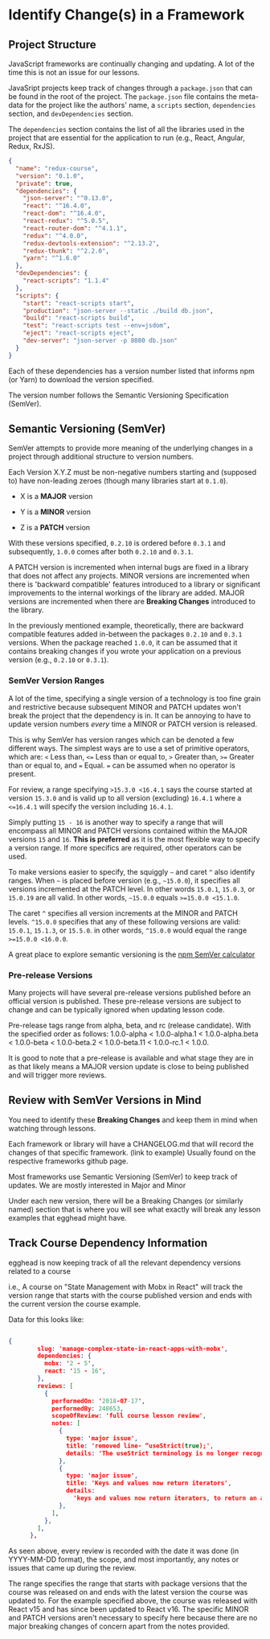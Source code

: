 # Identify Change(s) in a Framework

## Project Structure

JavaScript frameworks are continually changing and updating. A lot of the time this is not an issue for our lessons.

JavaSript projects keep track of changes through a `package.json` that can be found in the root of the project. The `package.json` file contains the meta-data for the project like the authors' name, a `scripts` section, `dependencies` section, and `devDependencies` section. 

The `dependencies` section contains the list of all the libraries used in the project that are essential for the application to run (e.g., React, Angular, Redux, RxJS).

```json
{
  "name": "redux-course",
  "version": "0.1.0",
  "private": true,
  "dependencies": {
    "json-server": "^0.13.0",
    "react": "^16.4.0",
    "react-dom": "^16.4.0",
    "react-redux": "^5.0.5",
    "react-router-dom": "^4.1.1",
    "redux": "^4.0.0",
    "redux-devtools-extension": "^2.13.2",
    "redux-thunk": "^2.2.0",
    "yarn": "^1.6.0"
  },
  "devDependencies": {
    "react-scripts": "1.1.4"
  },
  "scripts": {
    "start": "react-scripts start",
    "production": "json-server --static ./build db.json",
    "build": "react-scripts build",
    "test": "react-scripts test --env=jsdom",
    "eject": "react-scripts eject",
    "dev-server": "json-server -p 8080 db.json"
  }
}
```

Each of these dependencies has a version number listed that informs npm (or Yarn) to download the version specified.

The version number follows the Semantic Versioning Specification (SemVer).

## Semantic Versioning (SemVer)

SemVer attempts to provide more meaning of the underlying changes in a project through additional structure to version numbers. 

Each Version X.Y.Z must be non-negative numbers starting and (supposed to) have non-leading zeroes (though many libraries start at `0.1.0`).

- X is a **MAJOR** version

- Y is a **MINOR** version

- Z is a **PATCH** version

With these versions specified, `0.2.10` is ordered before `0.3.1` and subsequently, `1.0.0` comes after both `0.2.10` and `0.3.1`.

A PATCH version is incremented when internal bugs are fixed in a library that does not affect any projects. MINOR versions are incremented when there is 'backward compatible' features introduced to a library or significant improvements to the internal workings of the library are added. MAJOR versions are incremented when there are **Breaking Changes** introduced to the library.

In the previously mentioned example, theoretically, there are backward compatible features added in-between the packages `0.2.10` and `0.3.1` versions. When the package reached `1.0.0`, it can be assumed that it contains breaking changes if you wrote your application on a previous version (e.g., `0.2.10` or `0.3.1`).

### SemVer Version Ranges

A lot of the time, specifying a single version of a technology is too fine grain and restrictive because subsequent MINOR and PATCH updates won't break the project that the dependency is in. It can be annoying to have to update version numbers _every_ time a MINOR or PATCH version is released.

This is why SemVer has version ranges which can be denoted a few different ways. The simplest ways are to use a set of primitive operators, which are: `<` Less than, `<=` Less than or equal to, `>` Greater than, `>=` Greater than or equal to, and `=` Equal. `=` can be assumed when no operator is present. 

For review, a range specifying `>15.3.0 <16.4.1` says the course started at version `15.3.0` and is valid up to all version (excluding) `16.4.1` where a `<=16.4.1` will specify the version including `16.4.1`.

Simply putting `15 - 16` is another way to specify a range that will encompass all MINOR and PATCH versions contained within the MAJOR versions `15` and `16`. **This is preferred** as it is the most flexible way to specify a version range. If more specifics are required, other operators can be used.

To make versions easier to specify, the squiggly `~` and caret `^` also identify ranges. When `~` is placed before version (e.g., `~15.0.0`), it specifies all versions incremented at the PATCH level. In other words `15.0.1`, `15.0.3`, or `15.0.19` are all valid. In other words, `~15.0.0` equals `>=15.0.0 <15.1.0`.

The caret `^` specifies all version increments at the MINOR and PATCH levels. `^15.0.0` specifies that any of these following versions are valid: `15.0.1`, `15.1.3`, or `15.5.0`. in other words, `^15.0.0` would equal the range `>=15.0.0 <16.0.0`.

A great place to explore semantic versioning is the [npm SemVer calculator](https://semver.npmjs.com/)

### Pre-release Versions

Many projects will have several pre-release versions published before an official version is published. These pre-release versions are subject to change and can be typically ignored when updating lesson code. 

Pre-release tags range from alpha, beta, and rc (release candidate). With the specified order as follows: 1.0.0-alpha < 1.0.0-alpha.1 < 1.0.0-alpha.beta < 1.0.0-beta < 1.0.0-beta.2 < 1.0.0-beta.11 < 1.0.0-rc.1 < 1.0.0.

It is good to note that a pre-release is available and what stage they are in as that likely means a MAJOR version update is close to being published and will trigger more reviews.

## Review with SemVer Versions in Mind

You need to identify these **Breaking Changes**​​​​​​​ and keep them in mind when watching through lessons.

Each framework or library will have a CHANGELOG.md that will record the changes of that specific framework. (link to example) Usually found on the respective frameworks github page.

Most frameworks use Semantic Versioning (SemVer) to keep track of updates. We are mostly interested in Major and Minor

Under each new version, there will be a Breaking Changes (or similarly named) section that is where you will see what exactly will break any lesson examples that egghead might have.

## Track Course Dependency Information

egghead is now keeping track of all the relevant dependency versions related to a course

i.e., A course on "State Management with Mobx in React" will track the version range that starts with the course published version and ends with the current version the course example.

Data for this looks like: 

```json

{
        slug: 'manage-complex-state-in-react-apps-with-mobx',
        dependencies: {
          mobx: '2 - 5',
          react: '15 - 16',
        },
        reviews: [
          {
            performedOn: '2018-07-17',
            performedBy: 248653,
            scopeOfReview: 'full course lesson review',
            notes: [
              {
                type: 'major issue',
                title: 'removed line- “useStrict(true);',
                details: 'The useStrict terminology is no longer recognized',
              },
              {
                type: 'major issue',
                title: 'Keys and values now return iterators',
                details:
                  'keys and values now return iterators, to return an array, use Array.from with the iterator https://github.com/mobxjs/mobx/issues/1488',
              },
            ],
          },
        ],
      },
```

As seen above, every review is recorded with the date it was done (in YYYY-MM-DD format), the scope, and most importantly, any notes or issues that came up during the review.

The range specifies the range that starts with package versions that the course was released on and ends with the latest version the course was updated to. For the example specified above, the course was released with React v15 and has since been updated to React v16. The specific MINOR and PATCH versions aren't necessary to specify here because there are no major breaking changes of concern apart from the notes provided.